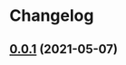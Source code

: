 # Changelog

## [0.0.1](https://github.com/takumakume/kubectl-credentials-broker/compare/2674ef2f5c8d...0.0.1) (2021-05-07)

